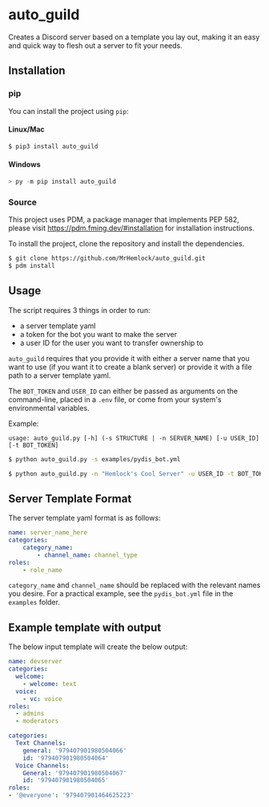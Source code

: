 # auto_guild

Creates a Discord server based on a template you lay out, making it an easy and quick way to flesh out a server to fit your needs.

## Installation

### pip

You can install the project using `pip`:

#### Linux/Mac
```bash
$ pip3 install auto_guild
```

#### Windows
```powershell
> py -m pip install auto_guild
```

### Source

This project uses PDM, a package manager that implements PEP 582, please visit https://pdm.fming.dev/#installation for
installation instructions.

To install the project, clone the repository and install the dependencies.

```bash
$ git clone https://github.com/MrHemlock/auto_guild.git
$ pdm install
```

## Usage

The script requires 3 things in order to run:
- a server template yaml
- a token for the bot you want to make the server
- a user ID for the user you want to transfer ownership to

`auto_guild` requires that you provide it with either a server name that you want to use (if you want it to create a blank server) or provide it with a file path to a server template yaml.

The `BOT_TOKEN` and `USER_ID` can either be passed as arguments on the command-line, placed in a `.env` file, or come from your system's environmental variables.

Example:

```
usage: auto_guild.py [-h] (-s STRUCTURE | -n SERVER_NAME) [-u USER_ID] [-t BOT_TOKEN]
```

```bash
$ python auto_guild.py -s examples/pydis_bot.yml
```

```bash
$ python auto_guild.py -n "Hemlock's Cool Server" -u USER_ID -t BOT_TOKEN
```

## Server Template Format

The server template yaml format is as follows:

```yaml
name: server_name_here
categories:
    category_name:
        - channel_name: channel_type
roles:
    - role_name
```

`category_name` and `channel_name` should be replaced with the relevant names you desire. For a practical example, see the `pydis_bot.yml` file in the `examples` folder.

## Example template with output

The below input template will create the below output:

```yaml
name: devserver
categories:
  welcome:
    - welcome: text
  voice:
    - vc: voice
roles:
  - admins
  - moderators
```

```yaml
categories:
  Text Channels:
    general: '979407901980504066'
    id: '979407901980504064'
  Voice Channels:
    General: '979407901980504067'
    id: '979407901980504065'
roles:
- '@everyone': '979407901464625223'
```

